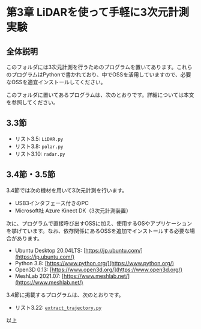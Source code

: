 # 第3章 LiDARを使って手軽に3次元計測実験
## 全体説明
このフォルダには3次元計測を行うためのプログラムを置いてあります。これらのプログラムはPythonで書かれており、中でOSSを活用していますので、必要なOSSを適宜インストールしてください。

このフォルダに置いてあるプログラムは、次のとおりです。詳細については本文を参照してください。

## 3.3節
+ リスト3.5: ```LiDAR.py```
+ リスト3.8: ```polar.py```
+ リスト3.10: ```radar.py```

## 3.4節・3.5節
3.4節では次の機材を用いて3次元計測を行います。

+ USB3インタフェース付きのPC
+ Microsoft社 Azure Kinect DK（3次元計測装置）

次に、プログラムで直接呼び出すOSSに加え、使用するOSやアプリケーションを挙げています。なお、依存関係にあるOSSを追加でインストールする必要な場合があります。
+ Ubuntu Desktop 20.04LTS: [https://jp.ubuntu.com/](https://jp.ubuntu.com/)
+ Python 3.8: [https://www.python.org/](https://www.python.org/)
+ Open3D 0.13: [https://www.open3d.org/](https://www.open3d.org/)
+ MeshLab 2021.07: [https://www.meshlab.net/](https://www.meshlab.net/)

3.4節に掲載するプログラムは、次のとおりです。
+ リスト3.22: [```extract_trajectory.py```](https://github.com/ShizSak/Basics-of-3D-Measurement/blob/main/Chapter%203/extract_trajectory.py)

以上
